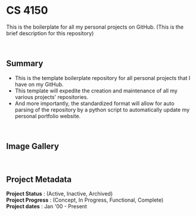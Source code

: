 # CS 4150

This is the boilerplate for all my personal projects on GitHub. (This is the brief description for this repository)

<br>

## Summary
 - This is the template boilerplate repository for all personal projects that I have on my GitHub. 
 - This template will expedite the creation and maintenance of all my various projects' repositories.
 - And more importantly, the standardized format will allow for auto parsing of the repository by a python script to automatically update my personal portfolio website.  

<br>

## Image Gallery

<!--
### Placeholder Image (This is the image's caption/label)  
![Please end my suffering... (This is the image's alt text)](https://github.com/a-dubs/github-project-template/blob/master/image_gallery/Please_replace_me_I_am_begging_you.jpg)
-->
<br>

## Project Metadata  

**Project Status** : (Active, Inactive, Archived)  
**Project Progress** : (Concept, In Progress, Functional, Complete)  
**Project dates** : Jan '00 - Present  


